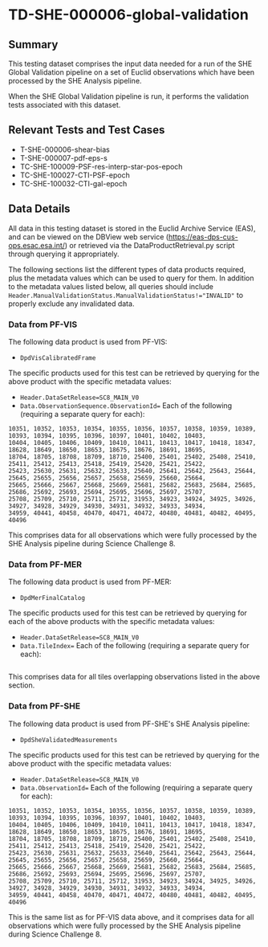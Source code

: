 # TD-SHE-000006-global-validation

## Summary

This testing dataset comprises the input data needed for a run of the SHE Global Validation pipeline on a set of Euclid observations which have been processed by the SHE Analysis pipeline. 

When the SHE Global Validation pipeline is run, it performs the validation tests associated with this dataset.

## Relevant Tests and Test Cases

* T-SHE-000006-shear-bias
* T-SHE-000007-pdf-eps-s
* TC-SHE-100009-PSF-res-interp-star-pos-epoch
* TC-SHE-100027-CTI-PSF-epoch
* TC-SHE-100032-CTI-gal-epoch

## Data Details

All data in this testing dataset is stored in the Euclid Archive Service (EAS), and can be viewed on the DBView web service (https://eas-dps-cus-ops.esac.esa.int/) or retrieved via the DataProductRetrieval.py script through querying it appropriately.

The following sections list the different types of data products required, plus the metadata values which can be used to query for them. In addition to the metadata values listed below, all queries should include ``Header.ManualValidationStatus.ManualValidationStatus!="INVALID"`` to properly exclude any invalidated data.

### Data from PF-VIS

The following data product is used from PF-VIS:

* `DpdVisCalibratedFrame`

The specific products used for this test can be retrieved by querying for the above product with the specific metadata values:

* `Header.DataSetRelease=SC8_MAIN_V0`
* `Data.ObservationSequence.ObservationId=` Each of the following (requiring a separate query for each):

```
10351, 10352, 10353, 10354, 10355, 10356, 10357, 10358, 10359, 10389, 10393, 10394, 10395, 10396, 10397, 10401, 10402, 10403,
10404, 10405, 10406, 10409, 10410, 10411, 10413, 10417, 10418, 18347, 18628, 18649, 18650, 18653, 18675, 18676, 18691, 18695,
18704, 18705, 18708, 18709, 18710, 25400, 25401, 25402, 25408, 25410, 25411, 25412, 25413, 25418, 25419, 25420, 25421, 25422,
25423, 25630, 25631, 25632, 25633, 25640, 25641, 25642, 25643, 25644, 25645, 25655, 25656, 25657, 25658, 25659, 25660, 25664,
25665, 25666, 25667, 25668, 25669, 25681, 25682, 25683, 25684, 25685, 25686, 25692, 25693, 25694, 25695, 25696, 25697, 25707,
25708, 25709, 25710, 25711, 25712, 31953, 34923, 34924, 34925, 34926, 34927, 34928, 34929, 34930, 34931, 34932, 34933, 34934,
34959, 40441, 40458, 40470, 40471, 40472, 40480, 40481, 40482, 40495, 40496
```

This comprises data for all observations which were fully processed by the SHE Analysis pipeline during Science Challenge 8.


### Data from PF-MER

The following data product is used from PF-MER:

* `DpdMerFinalCatalog`

The specific products used for this test can be retrieved by querying for each of the above products with the specific metadata values:

* `Header.DataSetRelease=SC8_MAIN_V0`
* `Data.TileIndex=` Each of the following (requiring a separate query for each):

```

```

This comprises data for all tiles overlapping observations listed in the above section.

### Data from PF-SHE

The following data product is used from PF-SHE's SHE Analysis pipeline:

* `DpdSheValidatedMeasurements`

The specific products used for this test can be retrieved by querying for the above product with the specific metadata values:

* `Header.DataSetRelease=SC8_MAIN_V0`
* `Data.ObservationId=` Each of the following (requiring a separate query for each):

```
10351, 10352, 10353, 10354, 10355, 10356, 10357, 10358, 10359, 10389, 10393, 10394, 10395, 10396, 10397, 10401, 10402, 10403,
10404, 10405, 10406, 10409, 10410, 10411, 10413, 10417, 10418, 18347, 18628, 18649, 18650, 18653, 18675, 18676, 18691, 18695,
18704, 18705, 18708, 18709, 18710, 25400, 25401, 25402, 25408, 25410, 25411, 25412, 25413, 25418, 25419, 25420, 25421, 25422,
25423, 25630, 25631, 25632, 25633, 25640, 25641, 25642, 25643, 25644, 25645, 25655, 25656, 25657, 25658, 25659, 25660, 25664,
25665, 25666, 25667, 25668, 25669, 25681, 25682, 25683, 25684, 25685, 25686, 25692, 25693, 25694, 25695, 25696, 25697, 25707,
25708, 25709, 25710, 25711, 25712, 31953, 34923, 34924, 34925, 34926, 34927, 34928, 34929, 34930, 34931, 34932, 34933, 34934,
34959, 40441, 40458, 40470, 40471, 40472, 40480, 40481, 40482, 40495, 40496
```

This is the same list as for PF-VIS data above, and it comprises data for all observations which were fully processed by the SHE Analysis pipeline during Science Challenge 8.
